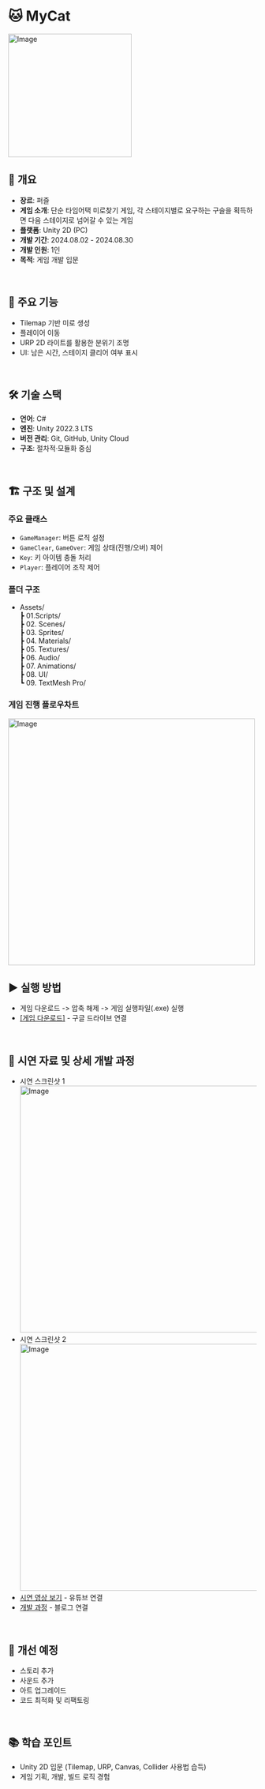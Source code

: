 # :cat: MyCat

<img width="250" alt="Image" src="https://github.com/user-attachments/assets/b1403c8e-b7f4-41a9-83a3-c71db1146e67" />

## 📌 개요
- **장르**: 퍼즐
- **게임 소개**: 단순 타임어택 미로찾기 게임, 각 스테이지별로 요구하는 구슬을 획득하면 다음 스테이지로 넘어갈 수 있는 게임
- **플랫폼**: Unity 2D (PC)
- **개발 기간**: 2024.08.02 - 2024.08.30
- **개발 인원**: 1인
- **목적**: 게임 개발 입문
<br/>

## 🚀 주요 기능
- Tilemap 기반 미로 생성  
- 플레이어 이동
- URP 2D 라이트를 활용한 분위기 조명  
- UI: 남은 시간, 스테이지 클리어 여부 표시 
<br/>

## 🛠 기술 스택
- **언어**: C#  
- **엔진**: Unity 2022.3 LTS  
- **버전 관리**: Git, GitHub, Unity Cloud
- **구조**: 절차적·모듈화 중심
<br/>

## 🏗 구조 및 설계
### 주요 클래스
- `GameManager`: 버튼 로직 설정
- `GameClear`, `GameOver`: 게임 상태(진행/오버) 제어
- `Key`: 키 아이템 충돌 처리
- `Player`: 플레이어 조작 제어

### 폴더 구조
-  Assets/ <br/>
  ┣ 01.Scripts/ <br/>
  ┣ 02. Scenes/ <br/>
  ┣ 03. Sprites/ <br/>
  ┣ 04. Materials/ <br/>
  ┣ 05. Textures/ <br/>
  ┣ 06. Audio/ <br/>
  ┣ 07. Animations/ <br/>
  ┣ 08. UI/ <br/>
  ┗ 09. TextMesh Pro/ <br/>

### 게임 진행 플로우차트  
<img width="500" alt="Image" src="https://github.com/user-attachments/assets/0805afda-8180-450d-ae72-eb360e1a1f70" />
<br/>

## ▶ 실행 방법
- 게임 다운로드 -> 압축 해제 -> 게임 실행파일(.exe) 실행
- [[게임 다운로드]](https://drive.google.com/file/d/13IkvG3J6KnkiOf5Fvvi3BiEADWtLkdPi/view?usp=drive_link) - 구글 드라이브 연결
<br/>

## 🎥 시연 자료 및 상세 개발 과정
- 시연 스크린샷 1 <br/>
  <img width="500" alt="Image" src="https://github.com/user-attachments/assets/0e1b6275-73b7-49e1-88ff-bb286704c75c"/>
- 시연 스크린샷 2 <br/>
  <img width="500" alt="Image" src="https://github.com/user-attachments/assets/76c895c9-cceb-44f1-a940-318cbd4c29e8"/>
- [시연 영상 보기](https://youtu.be/33nC4d52ktU) - 유튜브 연결
- [개발 과정](https://hya68.tistory.com/8) - 블로그 연결
<br/>

## 🔮 개선 예정
- 스토리 추가
- 사운드 추가
- 아트 업그레이드
- 코드 최적화 및 리팩토링
<br/>

## 📚 학습 포인트
- Unity 2D 입문 (Tilemap, URP, Canvas, Collider 사용법 습득)
- 게임 기획, 개발, 빌드 로직 경험
